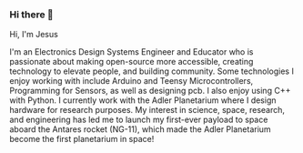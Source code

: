 ### Hi there 👋

<p>Hi, I'm Jesus</p>
<p>I'm an Electronics Design Systems Engineer and Educator who is passionate about making open-source more accessible, creating technology to elevate people, and building community. Some technologies I enjoy working with include Arduino and Teensy Microcontrollers, Programming for Sensors, as well as designing pcb. I also enjoy using C++ with Python. I currently work with the Adler Planetarium where I design hardware for research purposes. My interest in science, space, research, and engineering has led me to launch my first-ever payload to space aboard the Antares rocket (NG-11), which made the Adler Planetarium become the first planetarium in space!&nbsp;</p>
<!--
**jgarci5968/jgarci5968** is a ✨ _special_ ✨ repository because its `README.md` (this file) appears on your GitHub profile.

Here are some ideas to get you started:

- 🔭 I’m currently working on ...
- 🌱 I’m currently learning ...
- 👯 I’m looking to collaborate on ...
- 🤔 I’m looking for help with ...
- 💬 Ask me about ...
- 📫 How to reach me: ...
- 😄 Pronouns: ...
- ⚡ Fun fact: ...
-->
